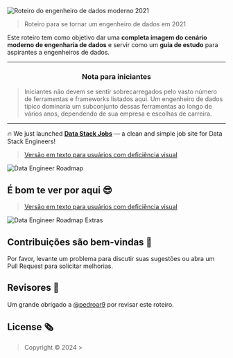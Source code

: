 
![Roteiro do engenheiro de dados moderno 2021](img/title.png)

> Roteiro para se tornar um engenheiro de dados em 2021

Este roteiro tem como objetivo dar uma **completa imagem do cenário moderno de engenharia de dados** e servir como um **guia de estudo** para aspirantes a engenheiros de dados.

***

<h3 align="center"><strong>Nota para iniciantes</strong></h3>

> Iniciantes não devem se sentir sobrecarregados pelo vasto número de ferramentas e frameworks listados aqui. Um engenheiro de dados típico dominaria um subconjunto dessas ferramentas ao longo de vários anos, dependendo de sua empresa e escolhas de carreira.

***

🔥  We just launched [**Data Stack Jobs**](https://datastackjobs.com/) — a clean and simple job site for Data Stack Engineers!

> [Versão em texto para usuários com deficiência visual](text/roadmap-pt-br.md)

![Data Engineer Roadmap](img/roadmap.png)

## É bom te ver por aqui 😎

> [Versão em texto para usuários com deficiência visual](text/extras.md)

![Data Engineer Roadmap Extras](img/extras.png)

## Contribuições são bem-vindas 💜

Por favor, levante um problema para discutir suas sugestões ou abra um Pull Request para solicitar melhorias.

## Revisores 🔎

Um grande obrigado a [@pedroar9](https://github.com/pedroar9) por revisar este roteiro.

## License 🗞

> Copyright © 2024 >
